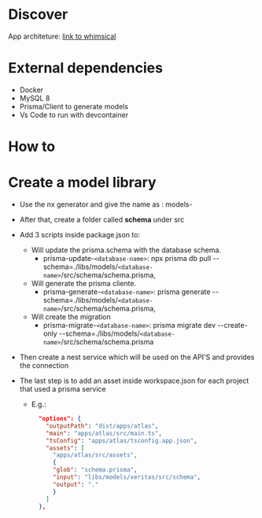 

# Discover

App architeture: [link to whimsical](https://whimsical.com/discover-structure-FqAqf9DABN9RzzmPThEuWz)

# External dependencies

* Docker
* MySQL 8
* Prisma/Client to generate models
* Vs Code to run with devcontainer

# How to
# Create a model library

* Use the nx generator and give the name as : models-<name-of-database>

* After that, create a folder called **schema** under src

* Add 3 scripts inside package.json to:
  * Will update the prisma.schema with the database schema.
    * prisma-update-`<database-name>`: npx prisma db pull --schema=./libs/models/`<database-name>`/src/schema/schema.prisma,
  * Will generate the prisma cliente.
    * prisma-generate-`<database-name>`: prisma generate --schema=./libs/models/`<database-name>`/src/schema/schema.prisma,
  * Will create the migration
    * prisma-migrate-`<database-name>`: prisma migrate dev  --create-only --schema=./libs/models/`<database-name>`/src/schema/schema.prisma

* Then create a nest service which will be used on the API'S and provides the connection

* The last step is to add an asset inside workspace.json for each project that used a prisma service
  * E.g.:
    ```json
      "options": {
        "outputPath": "dist/apps/atlas",
        "main": "apps/atlas/src/main.ts",
        "tsConfig": "apps/atlas/tsconfig.app.json",
        "assets": [
          "apps/atlas/src/assets",
          {
          "glob": "schema.prisma",
          "input": "libs/models/veritas/src/schema",
          "output": "."
          }
        ]
      },
    ```
